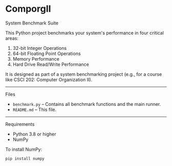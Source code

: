 # ComporgII
System Benchmark Suite

This Python project benchmarks your system's performance in four critical areas:

1. 32-bit Integer Operations
2. 64-bit Floating Point Operations
3. Memory Performance
4. Hard Drive Read/Write Performance

It is designed as part of a system benchmarking project (e.g., for a course like CSCI 202: Computer Organization II).

---

Files

- `benchmark.py` – Contains all benchmark functions and the main runner.
- `README.md` – This file.

---

Requirements

- Python 3.8 or higher
- NumPy

To install NumPy:

```bash
pip install numpy
